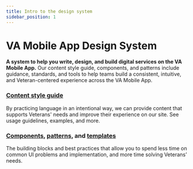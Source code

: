 ```yaml
---
title: Intro to the design system
sidebar_position: 1
---
```


# VA Mobile App Design System

**A system to help you write, design, and build digital services on the VA Mobile App.** Our content style guide, components, and patterns include guidance, standards, and tools to help teams build a consistent, intuitive, and Veteran-centered experience across the VA Mobile App.

### [Content style guide](/docs/Flagship%20design%20library/content/content-style-guide)
By practicing language in an intentional way, we can provide content that supports Veterans' needs and improve their experience on our site. See usage guidelines, examples, and more.

<!-- ### [Foundation](/design/Foundation/Overview)
Visual language and styles that convey interactivity, provide structure to content, and impart a sense of space and context. -->

### [Components](/docs/Flagship%20design%20library/components/overview), [patterns](/docs/Flagship%20design%20library/patterns/overview), and [templates](/docs/Flagship%20design%20library/templates/overview)
The building blocks and best practices that allow you to spend less time on common UI problems and implementation, and more time solving Veterans’ needs.
